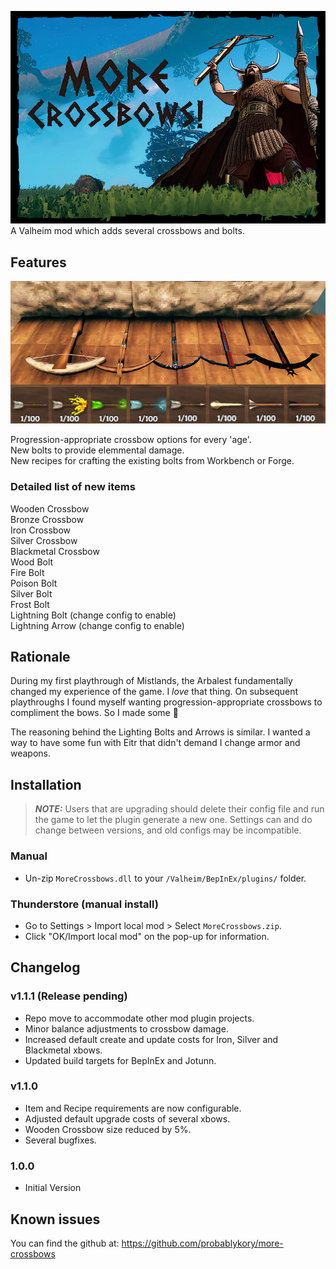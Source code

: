 ![Splash](https://raw.githubusercontent.com/probablykory/valheim-mods/main/MoreCrossbows/splash.jpg)  
A Valheim mod which adds several crossbows and bolts.

## Features

![Showcase](https://raw.githubusercontent.com/probablykory/valheim-mods/main/MoreCrossbows/showcase.jpg)

Progression-appropriate crossbow options for every 'age'.  
New bolts to provide elemmental damage.  
New recipes for crafting the existing bolts from Workbench or Forge.  


### Detailed list of new items
Wooden Crossbow  
Bronze Crossbow  
Iron Crossbow  
Silver Crossbow  
Blackmetal Crossbow  
Wood Bolt  
Fire Bolt  
Poison Bolt  
Silver Bolt  
Frost Bolt  
Lightning Bolt (change config to enable)  
Lightning Arrow (change config to enable)  

## Rationale 

During my first playthrough of Mistlands, the Arbalest fundamentally changed my experience of the game.  I *love* that thing.  On subsequent playthroughs I found myself wanting progression-appropriate crossbows to compliment the bows.  So I made some 🙂  

The reasoning behind the Lighting Bolts and Arrows is similar.  I wanted a way to have some fun with Eitr that didn't demand I change armor and weapons.  

## Installation

> **_NOTE:_**  Users that are upgrading should delete their config file and run the game to let the plugin generate a new one.  Settings can and do change between versions, and old configs may be incompatible.

### Manual

  * Un-zip `MoreCrossbows.dll` to your `/Valheim/BepInEx/plugins/` folder.

### Thunderstore (manual install)

  * Go to Settings > Import local mod > Select `MoreCrossbows.zip`.
  * Click "OK/Import local mod" on the pop-up for information.

## Changelog

### v1.1.1 (Release pending)
 * Repo move to accommodate other mod plugin projects.
 * Minor balance adjustments to crossbow damage.
 * Increased default create and update costs for Iron, Silver and Blackmetal xbows.
 * Updated build targets for BepInEx and Jotunn.

### v1.1.0
 * Item and Recipe requirements are now configurable.
 * Adjusted default upgrade costs of several xbows.
 * Wooden Crossbow size reduced by 5%.
 * Several bugfixes.

### 1.0.0
 * Initial Version

## Known issues
You can find the github at: https://github.com/probablykory/more-crossbows
